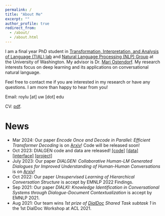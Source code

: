 ```yaml
---
permalink: /
title: "About Me"
excerpt: ""
author_profile: true
redirect_from:
  - /about/
  - /about.html
---
```


I am a final year PhD student in <a href="http://tial-uw.github.io/">Transformation, Interpretation, and Analysis of Language (TIAL) lab</a> and <a href="https://nlp.washington.edu/">Natural Language Processing (NLP) Group</a> at the University of Washington. My advisor is Dr. <a href="https://people.ece.uw.edu/ostendorf/" >Mari Ostendorf</a>. My research interests focus on deep learning and its applications on conversational natural language.

Feel free to contact me if you are interested in my research or have any questions. I am more than happy to hear from you!

Email: roylu [at] uw [dot] edu

CV: <a href="files/boru_roylu.pdf" target="_blank">pdf</a>.

News
========
* Mar 2024: Our paper *Encode Once and Decode in Parallel: Efficient Transformer Decoding* is on [Arxiv](https://arxiv.org/abs/2403.13112)! Code will be released soon!
* Oct 2023: DIALGEN code and data are released! [[code]](https://github.com/boru-roylu/DialGenModel/tree/main) [[data]](https://github.com/boru-roylu/DialGenModel/tree/main/dialgen_data/v1.0) [[interface]](https://github.com/boru-roylu/DialGenFramework) [[project]](https://nlp.borulu.com/DialGen/)
* July 2023: Our paper *DIALGEN: Collaborative Human-LM Generated Dialogues for Improved Understanding of Human-Human Conversations* is on [Arxiv](https://arxiv.org/abs/2307.07047)!
* Oct 2022: Our paper *Unsupervised Learning of Hierarchical Conversation Structure* is accept by EMNLP 2022 Findings.
* Sep 2021: Our paper *DIALKI: Knowledge Identification in Conversational Systems through Dialogue-Document Contextualization* is accept by EMNLP 2021.
* Aug 2021: Our team wins *1st prize of [DialDoc](https://doc2dial.github.io/) Shared Task subtask 1* in the 1st DialDoc Workshop at ACL 2021.
